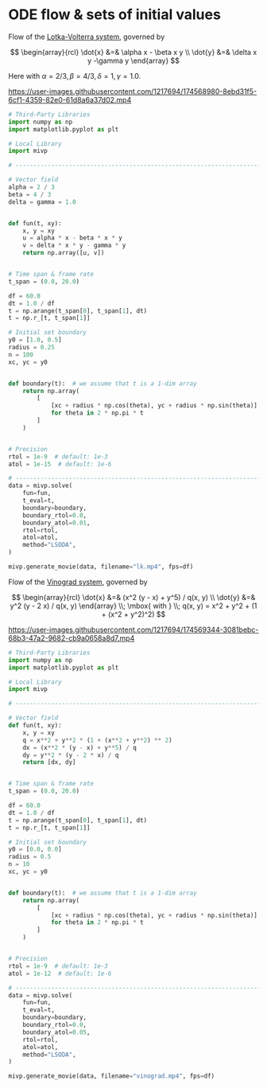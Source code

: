 # ODE flow & sets of initial values

Flow of the [Lotka-Volterra system](https://en.wikipedia.org/wiki/Lotka%E2%80%93Volterra_equations),
governed by

$$ 
\begin{array}{rcl}
\dot{x} &=& \alpha x - \beta x y \\
\dot{y} &=& \delta x y -\gamma y
\end{array}
$$

Here with $\alpha = 2 /3, \beta = 4 / 3, \delta =1, \gamma = 1.0$.


https://user-images.githubusercontent.com/1217694/174568980-8ebd31f5-6cf1-4359-82e0-61d8a6a37d02.mp4


```python
# Third-Party Libraries
import numpy as np
import matplotlib.pyplot as plt

# Local Library
import mivp

# ------------------------------------------------------------------------------

# Vector field
alpha = 2 / 3
beta = 4 / 3
delta = gamma = 1.0


def fun(t, xy):
    x, y = xy
    u = alpha * x - beta * x * y
    v = delta * x * y - gamma * y
    return np.array([u, v])


# Time span & frame rate
t_span = (0.0, 20.0)

df = 60.0
dt = 1.0 / df
t = np.arange(t_span[0], t_span[1], dt)
t = np.r_[t, t_span[1]]

# Initial set boundary
y0 = [1.0, 0.5]
radius = 0.25
n = 100
xc, yc = y0


def boundary(t):  # we assume that t is a 1-dim array
    return np.array(
        [
            [xc + radius * np.cos(theta), yc + radius * np.sin(theta)]
            for theta in 2 * np.pi * t
        ]
    )


# Precision
rtol = 1e-9  # default: 1e-3
atol = 1e-15  # default: 1e-6

# ------------------------------------------------------------------------------
data = mivp.solve(
    fun=fun,
    t_eval=t,
    boundary=boundary,
    boundary_rtol=0.0,
    boundary_atol=0.01,
    rtol=rtol,
    atol=atol,
    method="LSODA",
)

mivp.generate_movie(data, filename="lk.mp4", fps=df)
```


Flow of the [Vinograd system](http://www.mathnet.ru/php/getFT.phtml?jrnid=dan&paperid=21930&what=fullt&option_lang=eng), governed by

$$
\begin{array}{rcl}
\dot{x} &=& (x^2 (y - x) + y^5) / q(x, y) \\
\dot{y} &=& y^2 (y - 2 x) / q(x, y)
\end{array}
\\; \mbox{ with } \\;
q(x, y) = x^2 + y^2 + (1 + (x^2 + y^2)^2)
$$

https://user-images.githubusercontent.com/1217694/174569344-3081bebc-68b3-47a2-9682-cb9a0658a8d7.mp4

```python
# Third-Party Libraries
import numpy as np
import matplotlib.pyplot as plt

# Local Library
import mivp

# ------------------------------------------------------------------------------

# Vector field
def fun(t, xy):
    x, y = xy
    q = x**2 + y**2 * (1 + (x**2 + y**2) ** 2)
    dx = (x**2 * (y - x) + y**5) / q
    dy = y**2 * (y - 2 * x) / q
    return [dx, dy]


# Time span & frame rate
t_span = (0.0, 20.0)

df = 60.0
dt = 1.0 / df
t = np.arange(t_span[0], t_span[1], dt)
t = np.r_[t, t_span[1]]

# Initial set boundary
y0 = [0.0, 0.0]
radius = 0.5
n = 10
xc, yc = y0


def boundary(t):  # we assume that t is a 1-dim array
    return np.array(
        [
            [xc + radius * np.cos(theta), yc + radius * np.sin(theta)]
            for theta in 2 * np.pi * t
        ]
    )


# Precision
rtol = 1e-9  # default: 1e-3
atol = 1e-12  # default: 1e-6

# ------------------------------------------------------------------------------
data = mivp.solve(
    fun=fun,
    t_eval=t,
    boundary=boundary,
    boundary_rtol=0.0,
    boundary_atol=0.05,
    rtol=rtol,
    atol=atol,
    method="LSODA",
)

mivp.generate_movie(data, filename="vinograd.mp4", fps=df)
```

